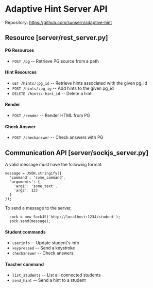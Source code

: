 Adaptive Hint Server API
========================

Repository: <https://github.com/sunsern/adaptive-hint>


Resource [server/rest_server.py]
---------------------------------
#### PG Resources
  - ```POST /pg``` -- Retrieve PG source from a path 

#### Hint Resources
  - ```GET /hints/:pg_id``` -- Retrieve hints associated with the given pg_id
  - ```POST /hints/:pg_ig``` -- Add hints to the given pg_id
  - ```DELETE /hints/:hint_id``` -- Delete a hint

#### Render
  - ```POST /render``` -- Render HTML from PG

#### Check Answer
  - ```POST /checkanswer``` -- Check answers with PG


Communication API [server/sockjs_server.py]
---------------------------------------
A valid message must have the following format:
```
message = JSON.stringify({
  'command': 'some_command',
  'arguments': { 
    'arg1': 'some_text',
    'arg2': 123
  }
});
```

To send a message to the server, 
```
  sock = new SockJS('http://localhost:1234/student');
  sock.send(message);
```

#### Student commands
  - ```userinfo``` -- Update student's info 
  - ```keypressed``` -- Send a keystroke
  - ```checkanswer``` -- Check answers
  
#### Teacher command
  - ```list_students``` -- List all connected students
  - ```send_hint``` -- Send a hint to a student
